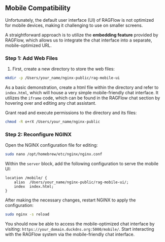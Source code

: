 ## Mobile Compatibility

Unfortunately, the default user interface (UI) of RAGFlow is not optimized for mobile devices, making it challenging to use on smaller screens. 

A straightforward approach is to utilize the **embedding feature** provided by RAGFlow, which allows us to integrate the chat interface into a separate, mobile-optimized URL.

### Step 1: Add Web Files

1. First, create a new directory to store the web files:

```bash
mkdir -p /Users/your_name/nginx-public/rag-mobile-ui
```

As a basic demonstration, create a html file within the directory and refer to `index.html`, which will house a very simple mobile-friendly chat interface. It utilizes the `iframe` code, which can be found in the RAGFlow chat section by hovering over and editing any chat assistant.

Grant read and execute permissions to the directory and its files:

```bash
chmod -R o+rX /Users/your_name/nginx-public
```



### Step 2: Reconfigure NGINX

Open the NGINX configuration file for editing:

```bash
sudo nano /opt/homebrew/etc/nginx/nginx.conf
```

Within the `server` block, add the following configuration to serve the mobile UI:

```nginx
location /mobile/ {
    alias  /Users/your_name/nginx-public/rag-mobile-ui/;
    index  index.html;
}
```

After making the necessary changes, restart NGINX to apply the configuration:

```bash
sudo nginx -s reload
```

You should now be able to access the mobile-optimized chat interface by visiting:
```https://your_domain.duckdns.org:5000/mobile/```. Start interacting with the RAGFlow system via the mobile-friendly chat interface.
